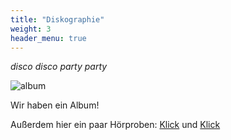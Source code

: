 ```yaml
---
title: "Diskographie"
weight: 3
header_menu: true
---
```


*disco disco party party*

![album](img/album.jpg)

Wir haben ein Album!

Außerdem hier ein paar Hörproben: [Klick](audio/arbetslose.mp3) und [Klick](audio/tief_unterm_eis.mp3)
